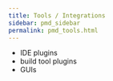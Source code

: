 ```yaml
---
title: Tools / Integrations
sidebar: pmd_sidebar
permalink: pmd_tools.html
---
```


* IDE plugins
* build tool plugins
* GUIs
